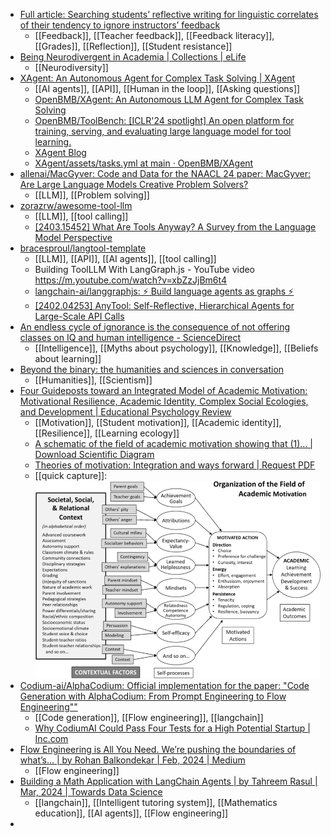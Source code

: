 - [Full article: Searching students’ reflective writing for linguistic correlates of their tendency to ignore instructors’ feedback](https://www.tandfonline.com/doi/full/10.1080/0969594X.2024.2332267)
	- [[Feedback]], [[Teacher feedback]], [[Feedback literacy]], [[Grades]], [[Reflection]], [[Student resistance]]
- [Being Neurodivergent in Academia | Collections | eLife](https://elifesciences.org/collections/73e48266/being-neurodivergent-in-academia)
	- [[Neurodiversity]]
- [XAgent: An Autonomous Agent for Complex Task Solving | XAgent](https://blog.x-agent.net/blog/xagent/)
	- [[AI agents]], [[API]], [[Human in the loop]], [[Asking questions]]
	- [OpenBMB/XAgent: An Autonomous LLM Agent for Complex Task Solving](https://github.com/OpenBMB/XAgent)
	- [OpenBMB/ToolBench: [ICLR'24 spotlight] An open platform for training, serving, and evaluating large language model for tool learning.](https://github.com/OpenBMB/ToolBench)
	- [XAgent Blog](https://blog.x-agent.net/)
	- [XAgent/assets/tasks.yml at main · OpenBMB/XAgent](https://github.com/OpenBMB/XAgent/blob/main/assets/tasks.yml)
- [allenai/MacGyver: Code and Data for the NAACL 24 paper: MacGyver: Are Large Language Models Creative Problem Solvers?](https://github.com/allenai/MacGyver)
	- [[LLM]], [[Problem solving]]
- [zorazrw/awesome-tool-llm](https://github.com/zorazrw/awesome-tool-llm)
	- [[LLM]], [[tool calling]]
	- [[2403.15452] What Are Tools Anyway? A Survey from the Language Model Perspective](https://arxiv.org/abs/2403.15452)
- [bracesproul/langtool-template](https://github.com/bracesproul/langtool-template/tree/main)
	- [[LLM]], [[API]], [[AI agents]], [[tool calling]]
	- Building ToolLLM With LangGraph.js - YouTube video https://m.youtube.com/watch?v=xbZzJjBm6t4
	- [langchain-ai/langgraphjs: ⚡ Build language agents as graphs ⚡](https://github.com/langchain-ai/langgraphjs/tree/main)
	- [[2402.04253] AnyTool: Self-Reflective, Hierarchical Agents for Large-Scale API Calls](https://arxiv.org/abs/2402.04253)
- [An endless cycle of ignorance is the consequence of not offering classes on IQ and human intelligence - ScienceDirect](https://www.sciencedirect.com/science/article/abs/pii/S0160289624000217)
	- [[Intelligence]], [[Myths about psychology]], [[Knowledge]], [[Beliefs about learning]]
- [Beyond the binary: the humanities and sciences in conversation](https://www.insidehighered.com/opinion/blogs/higher-ed-gamma/2024/03/20/beyond-binary-humanities-and-sciences-conversation)
	- [[Humanities]], [[Scientism]]
- [Four Guideposts toward an Integrated Model of Academic Motivation: Motivational Resilience, Academic Identity, Complex Social Ecologies, and Development | Educational Psychology Review](https://link.springer.com/article/10.1007/s10648-023-09790-w)
	- [[Motivation]], [[Student motivation]], [[Academic identity]], [[Resilience]], [[Learning ecology]]
	- [A schematic of the field of academic motivation showing that (1)... | Download Scientific Diagram](https://www.researchgate.net/figure/A-schematic-of-the-field-of-academic-motivation-showing-that-1-current-theories-are_fig1_365698977)
	- [Theories of motivation: Integration and ways forward | Request PDF](https://www.researchgate.net/publication/341511904_Theories_of_motivation_Integration_and_ways_forward)
	- [[quick capture]]: ![A-schematic-of-the-field-of-academic-motivation-showing-that-1-current-theories-are](../assets/A-schematic-of-the-field-of-academic-motivation-showing-that-1-current-theories-are.png)
- [Codium-ai/AlphaCodium: Official implementation for the paper: "Code Generation with AlphaCodium: From Prompt Engineering to Flow Engineering""](https://github.com/Codium-ai/AlphaCodium)
	- [[Code generation]], [[Flow engineering]], [[langchain]]
	- [Why CodiumAI Could Pass Four Tests for a High Potential Startup | Inc.com](https://www.inc.com/peter-cohan/why-codiumai-could-pass-four-tests-for-a-high-potential-startup.html)
- [Flow Engineering is All You Need. We’re pushing the boundaries of what’s… | by Rohan Balkondekar | Feb, 2024 | Medium](https://medium.com/@rohanbalkondekar/flow-engineering-is-all-you-need-9046a5e7351d)
	- [[Flow engineering]]
- [Building a Math Application with LangChain Agents | by Tahreem Rasul | Mar, 2024 | Towards Data Science](https://towardsdatascience.com/building-a-math-application-with-langchain-agents-23919d09a4d3)
	- [[langchain]], [[Intelligent tutoring system]], [[Mathematics education]], [[AI agents]], [[Flow engineering]]
-